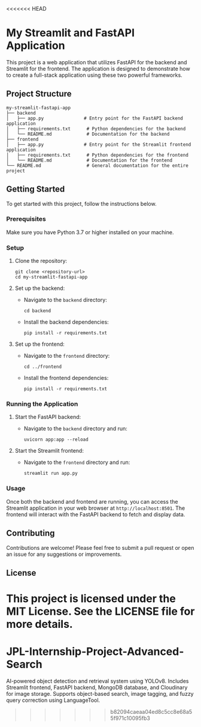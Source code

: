 <<<<<<< HEAD
# My Streamlit and FastAPI Application

This project is a web application that utilizes FastAPI for the backend and Streamlit for the frontend. The application is designed to demonstrate how to create a full-stack application using these two powerful frameworks.

## Project Structure

```
my-streamlit-fastapi-app
├── backend
│   ├── app.py               # Entry point for the FastAPI backend application
│   ├── requirements.txt      # Python dependencies for the backend
│   └── README.md             # Documentation for the backend
├── frontend
│   ├── app.py               # Entry point for the Streamlit frontend application
│   ├── requirements.txt      # Python dependencies for the frontend
│   └── README.md             # Documentation for the frontend
└── README.md                 # General documentation for the entire project
```

## Getting Started

To get started with this project, follow the instructions below.

### Prerequisites

Make sure you have Python 3.7 or higher installed on your machine.

### Setup

1. Clone the repository:
   ```
   git clone <repository-url>
   cd my-streamlit-fastapi-app
   ```

2. Set up the backend:
   - Navigate to the `backend` directory:
     ```
     cd backend
     ```
   - Install the backend dependencies:
     ```
     pip install -r requirements.txt
     ```

3. Set up the frontend:
   - Navigate to the `frontend` directory:
     ```
     cd ../frontend
     ```
   - Install the frontend dependencies:
     ```
     pip install -r requirements.txt
     ```

### Running the Application

1. Start the FastAPI backend:
   - Navigate to the `backend` directory and run:
     ```
     uvicorn app:app --reload
     ```

2. Start the Streamlit frontend:
   - Navigate to the `frontend` directory and run:
     ```
     streamlit run app.py
     ```

### Usage

Once both the backend and frontend are running, you can access the Streamlit application in your web browser at `http://localhost:8501`. The frontend will interact with the FastAPI backend to fetch and display data.

## Contributing

Contributions are welcome! Please feel free to submit a pull request or open an issue for any suggestions or improvements.

## License

This project is licensed under the MIT License. See the LICENSE file for more details.
=======
# JPL-Internship-Project-Advanced-Search
AI-powered object detection and retrieval system using YOLOv8. Includes Streamlit frontend, FastAPI backend, MongoDB database, and Cloudinary for image storage. Supports object-based search, image tagging, and fuzzy query correction using LanguageTool.
>>>>>>> b82094caeaa04ed8c5cc8e68a55f971c10095fb3
